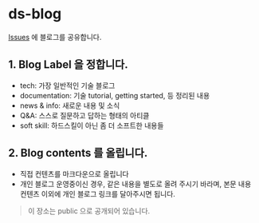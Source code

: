 # ds-blog
[Issues](https://github.com/codestates/blog-ds/issues) 에 블로그를 공유합니다. 

## 1. Blog Label 을 정합니다. 
- tech: 가장 일반적인 기술 블로그
- documentation: 기술 tutorial, getting started, 등 정리된 내용
- news & info: 새로운 내용 및 소식
- Q&A: 스스로 질문하고 답하는 형태의 아티클
- soft skill: 하드스킬이 아닌 좀 더 소프트한 내용들


## 2. Blog contents 를 올립니다. 
- 직접 컨텐츠를 마크다운으로 올립니다
- 개인 블로그 운영중이신 경우, 같은 내용을 별도로 올려 주시기 바라며, 본문 내용 컨텐츠 이외에 개인 블로그 링크를 달아주시면 됩니다. 

> 이 장소는 public 으로 공개되어 있습니다.
